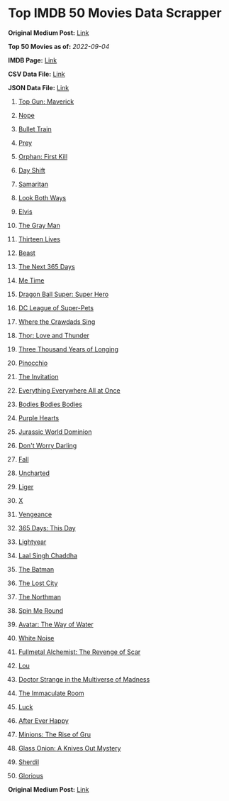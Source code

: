 # Top IMDB 50 Movies Data Scrapper

**Original Medium Post:** [Link](https://medium.com/@nishantsahoo/which-movie-should-i-watch-5c83a3c0f5b1) 

**Top 50 Movies as of:** _2022-09-04_

**IMDB Page:** [Link](http://www.imdb.com/search/title?release_date=2022,2022&title_type=feature)

**CSV Data File:** [Link](/Data/data.csv)

**JSON Data File:** [Link](/Data/data.json)

1. [Top Gun: Maverick](https://www.imdb.com/title/tt1745960/?ref_=adv_li_tt)

2. [Nope](https://www.imdb.com/title/tt10954984/?ref_=adv_li_tt)

3. [Bullet Train](https://www.imdb.com/title/tt12593682/?ref_=adv_li_tt)

4. [Prey](https://www.imdb.com/title/tt11866324/?ref_=adv_li_tt)

5. [Orphan: First Kill](https://www.imdb.com/title/tt11851548/?ref_=adv_li_tt)

6. [Day Shift](https://www.imdb.com/title/tt13314558/?ref_=adv_li_tt)

7. [Samaritan](https://www.imdb.com/title/tt5500218/?ref_=adv_li_tt)

8. [Look Both Ways](https://www.imdb.com/title/tt14298328/?ref_=adv_li_tt)

9. [Elvis](https://www.imdb.com/title/tt3704428/?ref_=adv_li_tt)

10. [The Gray Man](https://www.imdb.com/title/tt1649418/?ref_=adv_li_tt)

11. [Thirteen Lives](https://www.imdb.com/title/tt12262116/?ref_=adv_li_tt)

12. [Beast](https://www.imdb.com/title/tt13223398/?ref_=adv_li_tt)

13. [The Next 365 Days](https://www.imdb.com/title/tt21106646/?ref_=adv_li_tt)

14. [Me Time](https://www.imdb.com/title/tt14309446/?ref_=adv_li_tt)

15. [Dragon Ball Super: Super Hero](https://www.imdb.com/title/tt14614892/?ref_=adv_li_tt)

16. [DC League of Super-Pets](https://www.imdb.com/title/tt8912936/?ref_=adv_li_tt)

17. [Where the Crawdads Sing](https://www.imdb.com/title/tt9411972/?ref_=adv_li_tt)

18. [Thor: Love and Thunder](https://www.imdb.com/title/tt10648342/?ref_=adv_li_tt)

19. [Three Thousand Years of Longing](https://www.imdb.com/title/tt9198364/?ref_=adv_li_tt)

20. [Pinocchio](https://www.imdb.com/title/tt4593060/?ref_=adv_li_tt)

21. [The Invitation](https://www.imdb.com/title/tt12873562/?ref_=adv_li_tt)

22. [Everything Everywhere All at Once](https://www.imdb.com/title/tt6710474/?ref_=adv_li_tt)

23. [Bodies Bodies Bodies](https://www.imdb.com/title/tt8110652/?ref_=adv_li_tt)

24. [Purple Hearts](https://www.imdb.com/title/tt4614584/?ref_=adv_li_tt)

25. [Jurassic World Dominion](https://www.imdb.com/title/tt8041270/?ref_=adv_li_tt)

26. [Don't Worry Darling](https://www.imdb.com/title/tt10731256/?ref_=adv_li_tt)

27. [Fall](https://www.imdb.com/title/tt15325794/?ref_=adv_li_tt)

28. [Uncharted](https://www.imdb.com/title/tt1464335/?ref_=adv_li_tt)

29. [Liger](https://www.imdb.com/title/tt4435072/?ref_=adv_li_tt)

30. [X](https://www.imdb.com/title/tt13560574/?ref_=adv_li_tt)

31. [Vengeance](https://www.imdb.com/title/tt11976532/?ref_=adv_li_tt)

32. [365 Days: This Day](https://www.imdb.com/title/tt12996154/?ref_=adv_li_tt)

33. [Lightyear](https://www.imdb.com/title/tt10298810/?ref_=adv_li_tt)

34. [Laal Singh Chaddha](https://www.imdb.com/title/tt10028196/?ref_=adv_li_tt)

35. [The Batman](https://www.imdb.com/title/tt1877830/?ref_=adv_li_tt)

36. [The Lost City](https://www.imdb.com/title/tt13320622/?ref_=adv_li_tt)

37. [The Northman](https://www.imdb.com/title/tt11138512/?ref_=adv_li_tt)

38. [Spin Me Round](https://www.imdb.com/title/tt14596320/?ref_=adv_li_tt)

39. [Avatar: The Way of Water](https://www.imdb.com/title/tt1630029/?ref_=adv_li_tt)

40. [White Noise](https://www.imdb.com/title/tt6160448/?ref_=adv_li_tt)

41. [Fullmetal Alchemist: The Revenge of Scar](https://www.imdb.com/title/tt18671386/?ref_=adv_li_tt)

42. [Lou](https://www.imdb.com/title/tt5315210/?ref_=adv_li_tt)

43. [Doctor Strange in the Multiverse of Madness](https://www.imdb.com/title/tt9419884/?ref_=adv_li_tt)

44. [The Immaculate Room](https://www.imdb.com/title/tt13698942/?ref_=adv_li_tt)

45. [Luck](https://www.imdb.com/title/tt7214954/?ref_=adv_li_tt)

46. [After Ever Happy](https://www.imdb.com/title/tt13070038/?ref_=adv_li_tt)

47. [Minions: The Rise of Gru](https://www.imdb.com/title/tt5113044/?ref_=adv_li_tt)

48. [Glass Onion: A Knives Out Mystery](https://www.imdb.com/title/tt11564570/?ref_=adv_li_tt)

49. [Sherdil](https://www.imdb.com/title/tt15964308/?ref_=adv_li_tt)

50. [Glorious](https://www.imdb.com/title/tt12724306/?ref_=adv_li_tt)

**Original Medium Post:** [Link](https://medium.com/@nishantsahoo/which-movie-should-i-watch-5c83a3c0f5b1) 
